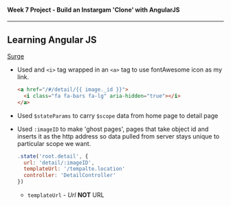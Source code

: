#### Week 7 Project - Build an Instargam 'Clone' with AngularJS
---
Learning Angular JS
---

[Surge](http://tiy-humdrum-project-instagram-cone.surge.sh/#/)

* Used and `<i>` tag wrapped in an `<a>` tag to use fontAwesome icon as my link.

  ```html
  <a href="/#/detail/{{ image._id }}">
    <i class="fa fa-bars fa-lg" aria-hidden="true"></i>
  </a>
  ```

* Used `$stateParams` to carry `$scope` data from home page to detail page

* Used `:imageID` to make 'ghost pages', pages that take object id and inserts it as the http address so data pulled from server stays unique to particular scope we want.
  ```javascript
  .state('root.detail', {
    url: 'detail/:imageID',
    templateUrl: '/tempalte.location'
    controller: 'DetailController'
  })
  ```
  * `templateUrl` - _Url_  **NOT**  URL